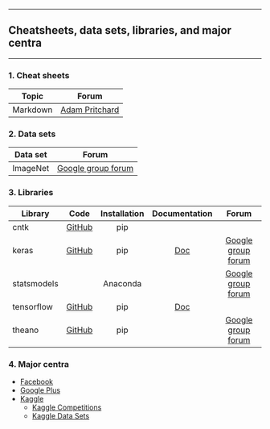 ----------
## Cheatsheets, data sets, libraries, and major centra ##
----------


### 1. Cheat sheets ###

| Topic         | Forum                   |
| ------------- |:-----------------------:|
| Markdown      | [Adam Pritchard][1]     |

[1]: https://github.com/adam-p/markdown-here/wiki/Markdown-Cheatsheet

### 2. Data sets ###

| Data set      | Forum                     |
| ------------- |:-------------------------:|
| ImageNet      | [Google group forum][101] |

[101]: https://groups.google.com/forum/#!forum/imagenet-community

### 3. Libraries ###

| Library       | Code           | Installation  | Documentation | Forum                      |
| ------------- |:--------------:|:-------------:|:-------------:|:--------------------------:|
| cntk          | [GitHub][1001] | pip           |               |                            |
| keras         | [GitHub][1002] | pip           | [Doc][1003]   | [Google group forum][1004] |
| statsmodels   |                | Anaconda      |               | [Google group forum][1005] |
| tensorflow    | [GitHub][1006] | pip           | [Doc][1007]   |                            |
| theano        | [GitHub][1008] | pip           |               | [Google group forum][1009] |

[1001]: https://github.com/Microsoft/cntk
[1002]: https://github.com/keras-team/keras
[1003]: https://keras.io/
[1004]: https://groups.google.com/forum/#!forum/keras-users
[1005]: https://groups.google.com/forum/#!forum/pystatsmodels
[1006]: https://github.com/tensorflow/tensorflow
[1007]: https://www.tensorflow.org/
[1008]: https://github.com/Theano/Theano
[1009]: https://groups.google.com/forum/#!forum/theano-users

### 4. Major centra ###

- [Facebook](https://www.facebook.com/)
- [Google Plus](https://plus.google.com/)
- [Kaggle](https://www.kaggle.com/)
  + [Kaggle Competitions](https://www.kaggle.com/competitions)
  + [Kaggle Data Sets](https://www.kaggle.com/datasets)
